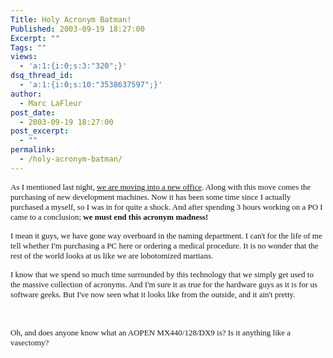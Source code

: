 ```yaml
---
Title: Holy Acronym Batman!
Published: 2003-09-19 18:27:00
Excerpt: ""
Tags: ""
views:
  - 'a:1:{i:0;s:3:"320";}'
dsq_thread_id:
  - 'a:1:{i:0;s:10:"3538637597";}'
author:
  - Marc LaFleur
post_date:
  - 2003-09-19 18:27:00
post_excerpt:
  - ""
permalink:
  - /holy-acronym-batman/
---
```

<p><font face=Verdana size=2>As I mentioned last night, <a href="http://weblogs.asp.net/mlafleur/posts/28223.aspx">we are moving into a new office</a>. Along with this move comes the purchasing of new development machines. Now it has been some time since I actually purchased a myself, so I was in for quite a shock. And after spending 3 hours working on a PO I came to a conclusion; <strong>we must end this acronym madness!</strong></font></p>
<p><font face=Verdana size=2>I mean it guys, we have gone way overboard in the naming department. I can't for the life of me tell whether I'm purchasing a PC here or ordering a medical procedure. It is no wonder that the rest of the world looks at us like we are lobotomized martians.</font></p>
<p><font face=Verdana size=2>I know that we spend so much time surrounded by this technology that we simply get used to the massive collection of acronyms. And I'm sure it as true for the hardware guys as it is for us software geeks. But I've now seen what it looks like from the outside, and it ain't pretty.</font></p>
<p>&nbsp;</p>
<p><font face=Verdana size=2>Oh, and does anyone know what an AOPEN MX440/128/DX9 is? Is it anything like a vasectomy?</font></p>
<p>
</p><p></p>